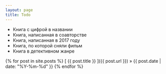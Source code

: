```yaml
---
layout: page
title: Todo
---
```

- Книга с цифрой в названии
- Книга, написанная в соавторстве 
- Книга, написанная в 2017 году 
- Книга, по которой сняли фильм 
- Книга в детективном жанре

{% for post in site.posts %}
  [ {{ post.title }} ]({{ post.url }})   &raquo; <time class="post-date"> {{ post.date | date: "%Y-%m-%d" }} </time>
{% endfor %}
